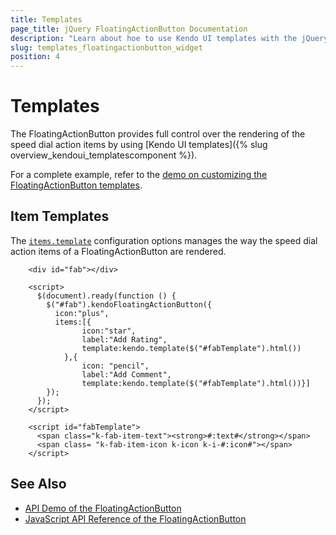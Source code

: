 ```yaml
---
title: Templates
page_title: jQuery FloatingActionButton Documentation
description: "Learn about hoe to use Kendo UI templates with the jQuery FloatingActionButton by Kendo UI"
slug: templates_floatingactionbutton_widget
position: 4
---
```


# Templates

The FloatingActionButton provides full control over the rendering of the speed dial action items by using [Kendo UI templates]({% slug overview_kendoui_templatescomponent %}).

For a complete example, refer to the [demo on customizing the FloatingActionButton templates](https://demos.telerik.com/kendo-ui/floatingactionbutton/templates).

## Item Templates

The [`items.template`](/api/javascript/ui/floatingactionbutton/configuration/items/template) configuration options manages the way the speed dial action items of a FloatingActionButton are rendered.

```
    <div id="fab"></div>

    <script>
      $(document).ready(function () {
        $("#fab").kendoFloatingActionButton({
          icon:"plus",
          items:[{
                icon:"star",
                label:"Add Rating",
                template:kendo.template($("#fabTemplate").html())
            },{
                icon: "pencil",
                label:"Add Comment",
                template:kendo.template($("#fabTemplate").html())}]
        });
      });
    </script>

    <script id="fabTemplate">
      <span class="k-fab-item-text"><strong>#:text#</strong></span>
      <span class= "k-fab-item-icon k-icon k-i-#:icon#"></span>
    </script>
```

## See Also

* [API Demo of the FloatingActionButton](https://demos.telerik.com/kendo-ui/floatingactionbutton/api)
* [JavaScript API Reference of the FloatingActionButton](/api/javascript/ui/floatingactionbutton)
